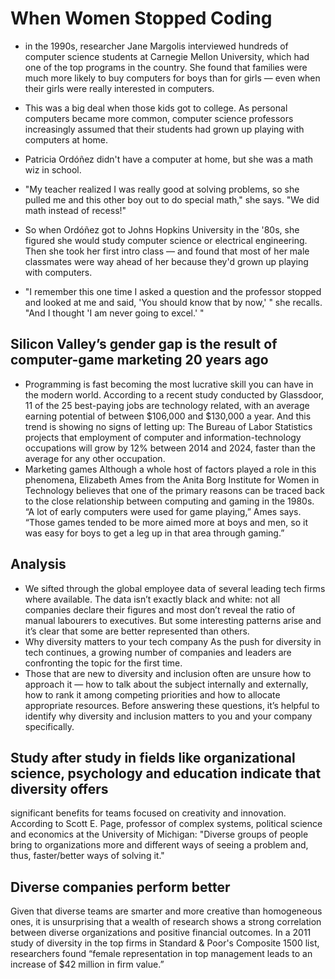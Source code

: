 # When Women Stopped Coding
- in the 1990s, researcher Jane Margolis interviewed hundreds of computer science students at Carnegie Mellon University, which had one of the top programs in the country. She found that families were much more likely to buy computers for boys than for girls — even when their girls were really interested in computers.

- This was a big deal when those kids got to college. As personal computers became more common, computer science professors increasingly assumed that their students had grown up playing with computers at home.

- Patricia Ordóñez didn't have a computer at home, but she was a math wiz in school.

- "My teacher realized I was really good at solving problems, so she pulled me and this other boy out to do special math," she says. "We did math instead of recess!"

- So when Ordóñez got to Johns Hopkins University in the '80s, she figured she would study computer science or electrical engineering. Then she took her first intro class — and found that most of her male classmates were way ahead of her because they'd grown up playing with computers.

- "I remember this one time I asked a question and the professor stopped and looked at me and said, 'You should know that by now,' " she recalls. "And I thought 'I am never going to excel.' "


## Silicon Valley’s gender gap is the result of computer-game marketing 20 years ago
- Programming is fast becoming the most lucrative skill you can have in the modern world. According to a recent study conducted by Glassdoor, 11 of the 25 best-paying jobs are technology related, with an average earning potential of between $106,000 and $130,000 a year. And this trend is showing no signs of letting up: The Bureau of Labor Statistics projects that employment of computer and information-technology occupations will grow by 12% between 2014 and 2024, faster than the average for any other occupation.
- Marketing games
Although a whole host of factors played a role in this phenomena, Elizabeth Ames from the Anita Borg Institute for Women in Technology believes that one of the primary reasons can be traced back to the close relationship between computing and gaming in the 1980s. “A lot of early computers were used for game playing,” Ames says. “Those games tended to be more aimed more at boys and men, so it was easy for boys to get a leg up in that area through gaming.”
## Analysis
- We sifted through the global employee data of several leading tech firms where available. 
The data isn’t exactly black and white: not all companies declare their figures and most don’t reveal the ratio of manual labourers to executives. But some interesting patterns arise and it’s clear that some are better represented than others.
- Why diversity matters to your tech company
As the push for diversity in tech continues, a growing number of companies and leaders are confronting the topic for the first time.
- Those that are new to diversity and inclusion often are unsure how to approach it — how to talk about the subject internally and externally, how to rank it among competing priorities and how to allocate appropriate resources. Before answering these questions, it’s helpful to identify why diversity and inclusion matters to you and your company specifically.
## Study after study in fields like organizational science, psychology and education indicate that diversity offers 
significant benefits for teams focused on creativity and innovation. According to Scott E. Page, professor of complex systems, political science and economics at the University of Michigan: "Diverse groups of people bring to organizations more and different ways of seeing a problem and, thus, faster/better ways of solving it."
## Diverse companies perform better
Given that diverse teams are smarter and more creative than homogeneous ones, it is unsurprising that a wealth of research shows a strong correlation between diverse organizations and positive financial outcomes. In a 2011 study of diversity in the top firms in Standard & Poor's Composite 1500 list, researchers found “female representation in top management leads to an increase of $42 million in firm value.”
